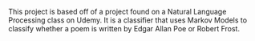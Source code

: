 This project is based off of a project found on a Natural Language Processing class on Udemy. It is a classifier that uses Markov Models to classify whether a poem is written by Edgar Allan Poe or Robert Frost.
